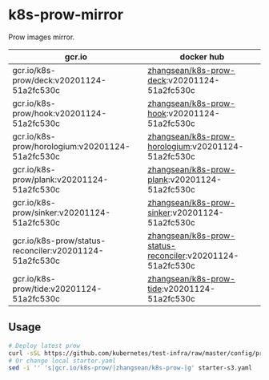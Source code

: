 # k8s-prow-mirror

Prow images mirror.

gcr.io | docker hub
---|---
gcr.io/k8s-prow/deck:v20201124-51a2fc530c | [zhangsean/k8s-prow-deck](https://hub.docker.com/r/zhangsean/k8s-prow-deck):v20201124-51a2fc530c
gcr.io/k8s-prow/hook:v20201124-51a2fc530c | [zhangsean/k8s-prow-hook](https://hub.docker.com/r/zhangsean/k8s-prow-hook):v20201124-51a2fc530c
gcr.io/k8s-prow/horologium:v20201124-51a2fc530c | [zhangsean/k8s-prow-horologium](https://hub.docker.com/r/zhangsean/k8s-prow-horologium):v20201124-51a2fc530c
gcr.io/k8s-prow/plank:v20201124-51a2fc530c | [zhangsean/k8s-prow-plank](https://hub.docker.com/r/zhangsean/k8s-prow-plank):v20201124-51a2fc530c
gcr.io/k8s-prow/sinker:v20201124-51a2fc530c | [zhangsean/k8s-prow-sinker](https://hub.docker.com/r/zhangsean/k8s-prow-sinker):v20201124-51a2fc530c
gcr.io/k8s-prow/status-reconciler:v20201124-51a2fc530c | [zhangsean/k8s-prow-status-reconciler](https://hub.docker.com/r/zhangsean/k8s-prow-status-reconciler):v20201124-51a2fc530c
gcr.io/k8s-prow/tide:v20201124-51a2fc530c | [zhangsean/k8s-prow-tide](https://hub.docker.com/r/zhangsean/k8s-prow-tide):v20201124-51a2fc530c

## Usage

```bash
# Deploy latest prow
curl -sSL https://github.com/kubernetes/test-infra/raw/master/config/prow/cluster/starter-s3.yaml | sed 's|gcr.io/k8s-prow/|zhangsean/k8s-prow-|g' | kubectl apply -f -
# Or change local starter.yaml
sed -i '' 's|gcr.io/k8s-prow/|zhangsean/k8s-prow-|g' starter-s3.yaml
```
